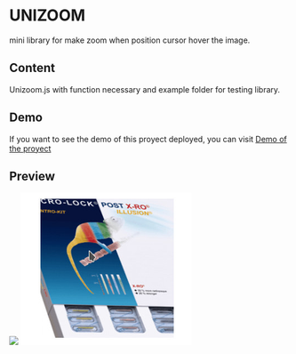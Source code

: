 # UNIZOOM
mini library for make zoom when position cursor hover the image.

## Content
Unizoom.js with function necessary and example folder for testing library.

## Demo
If you want to see the demo of this proyect deployed, you can visit [Demo of the proyect](https://unizoom.labler.com.ar/)

## Preview
![](/img.jpg)
![](/imageZoom.jpg)


